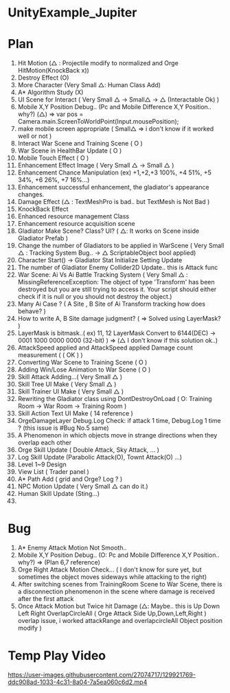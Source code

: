 # UnityExample_Jupiter

# Plan
1. Hit Motion (△ : Projectile modify to normalized and Orge HitMotion(KnockBack x))
2. Destroy Effect (O)
3. More Character (Very Small △: Human Class Add)
4. A* Algorithm Study (X)
5. UI Scene for Interact ( Very Small △ -> Small△ -> △ (Interactable Ok) )
6. Mobile X,Y Position Debug.. (Pc and Mobile Difference X,Y Position.. why?) (△) 
   => var pos = Camera.main.ScreenToWorldPoint(Input.mousePosition);
7. make mobile screen appropriate ( Small△ => i don't know if it worked well or not )
8. Interact War Scene and Training Scene ( O )
9. War Scene in HealthBar Update ( O )
10. Mobile Touch Effect ( O )
11. Enhancement Effect Image ( Very Small △ -> Small △ )
12. Enhancement Chance Manipulation (ex) +1,+2,+3 100%, +4 51%, +5 34%, +6 26%, +7 16%...)
13. Enhancement successful enhancement, the gladiator's appearance changes.
14. Damage Effect (△ : TextMeshPro is bad.. but TextMesh is Not Bad )
15. KnockBack Effect
16. Enhanced resource management Class
17. Enhancement resource acquisition scene
18. Gladiator Make Scene? Class? UI? ( △: It works on Scene inside Gladiator Prefab )
19. Change the number of Gladiators to be applied in WarScene ( Very Small △ : Tracking System Bug.. ->  △ ScriptableObject bool applied)
20. Character Start() -> Gladiator Stat Initialize Setting Update
21. The number of Gladiator Enemy Collider2D Update.. this is Attack func
22. War Scene: Ai Vs Ai Battle Tracking System ( Very Small △ : MissingReferenceException: The object of type 'Transform' has been destroyed but you are still trying to access it.
Your script should either check if it is null or you should not destroy the object.)
23. Many Ai Case ? ( A Site , B Site of Ai Transform tracking how does behave? )
24. How to write A, B Site damage judgment? ( => Solved using LayerMask? )
25. LayerMask is bitmask..( ex) 11, 12 LayerMask Convert to 6144(DEC) -> 0001 1000 0000 0000 (32-bit) ) => (△ I don't know if this solution ok..)
26. AttackSpeed applied and AttackSpeed applied Damage count measurement  ( ( OK ) )
27. Converting War Scene to Training Scene ( O )
28. Adding Win/Lose Animation to War Scene ( O )
29. Skill Attack Adding...( Very Small △ )
30. Skill Tree UI Make ( Very Small △ )
31. Skill Trainer UI Make ( Very Small △ )
32. Rewriting the Gladiator class using DontDestroyOnLoad ( O: Training Room -> War Room -> Training Room ) 
33. Skill Action Text UI Make ( 14 reference )
34. OrgeDamageLayer Debug.Log Check: if attack 1 time, Debug.Log 1 time ? (this issue is #Bug No.5 same)
35. A Phenomenon in which objects move in strange directions when they overlap each other 
36. Orge Skill Update ( Double Attack, Sky Attack, ... )
37. Log Skill Update (Parabolic Attack(O), Townt Attack(O) ...)
38. Level 1~9 Design
39. View List ( Trader panel )
40. A* Path Add ( grid and Orge? Log ? )
41. NPC Motion Update ( Very Small △ can do it.)
42. Human Skill Update (Sting...)
43. 

# Bug
1. A* Enemy Attack Motion Not Smooth..
2. Mobile X,Y Position Debug.. (O: Pc and Mobile Difference X,Y Position.. why?) => (Plan 6,7 reference)
3. Orge Right Attack Motion Check... ( I don't know for sure yet, but sometimes the object moves sideways while attacking to the right)
4. After switching scenes from TrainingRoom Scene to War Scene, there is a disconnection phenomenon in the scene where damage is received after the first attack
5. Once Attack Motion but Twice hit Damage (△: Maybe.. this is Up Down Left Right OverlapCircleAll ( Orge Attack Side Up,Down,Left,Right ) overlap issue, i worked attackRange and overlapcircleAll Object position modify )

# Temp Play Video
https://user-images.githubusercontent.com/27074717/129921769-ddc908ad-1033-4c31-8a04-7a5ea060c6d2.mp4






